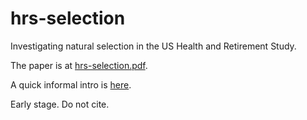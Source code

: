 # hrs-selection

Investigating natural selection in the US Health and Retirement Study.


The paper is at [hrs-selection.pdf](https://github.com/hughjonesd/hrs-selection/blob/master/hrs-selection.pdf).

A quick informal intro is [here](https://open.substack.com/pub/wyclif/p/work-in-progress-on-natural-selection?r=2k7zr&utm_campaign=post&utm_medium=web).

Early stage. Do not cite.


